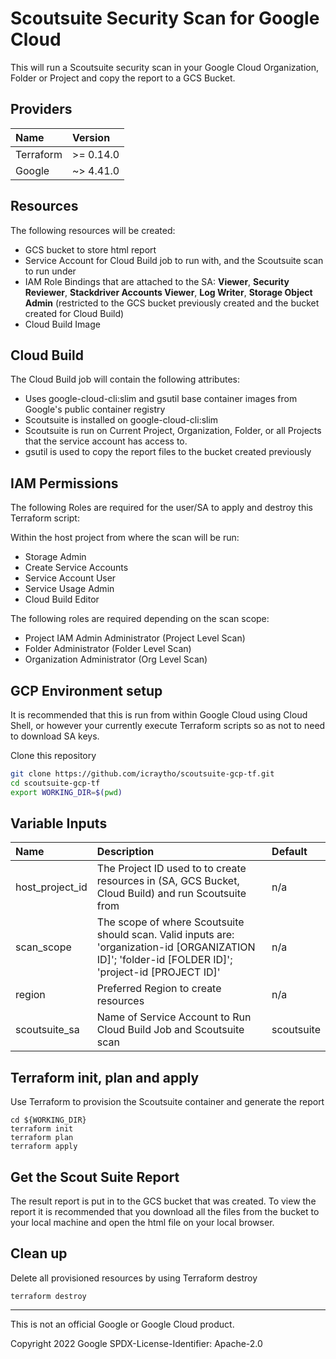 # Scoutsuite Security Scan for Google Cloud

This will run a Scoutsuite security scan in your Google Cloud Organization, Folder or Project and copy the report to a GCS Bucket.

## Providers

| Name | Version  |
|:----------|:----------|
| Terraform    | >= 0.14.0    |
| Google    | ~> 4.41.0    |


## Resources

The following resources will be created:

- GCS bucket to store html report
- Service Account for Cloud Build job to run with, and the Scoutsuite scan to run under
- IAM Role Bindings that are attached to the SA: **Viewer**, **Security Reviewer**, **Stackdriver Accounts Viewer**, **Log Writer**, **Storage Object Admin** (restricted to the GCS bucket previously created and the bucket created for Cloud Build)
- Cloud Build Image


## Cloud Build

The Cloud Build job will contain the following attributes:

- Uses google-cloud-cli:slim and gsutil base container images from Google's public container registry
- Scoutsuite is installed on google-cloud-cli:slim
- Scoutsuite is run on Current Project, Organization, Folder, or all Projects that the service account has access to. 
- gsutil is used to copy the report files to the bucket created previously

 
## IAM Permissions

The following Roles are required for the user/SA to apply and destroy this Terraform script:

Within the host project from where the scan will be run:

- Storage Admin
- Create Service Accounts
- Service Account User
- Service Usage Admin
- Cloud Build Editor

The following roles are required depending on the scan scope:
- Project IAM Admin Administrator (Project Level Scan)
- Folder Administrator (Folder Level Scan)
- Organization Administrator (Org Level Scan)


## GCP Environment setup

It is recommended that this is run from within Google Cloud using Cloud Shell, or however your currently execute Terraform scripts so as not to need to download SA keys.

Clone this repository

```sh
git clone https://github.com/icraytho/scoutsuite-gcp-tf.git
cd scoutsuite-gcp-tf
export WORKING_DIR=$(pwd)
```


## Variable Inputs

| Name | Description | Default  |
|:----------|:----------|:----------|
| host_project_id   | The Project ID used to to create resources in (SA, GCS Bucket, Cloud Build) and run Scoutsuite from    | n/a    |
| scan_scope    | The scope of where Scoutsuite should scan. Valid inputs are: 'organization-id [ORGANIZATION ID]'; 'folder-id [FOLDER ID]'; 'project-id [PROJECT ID]'  | n/a    |
| region    | Preferred Region to create resources    | n/a   |
| scoutsuite_sa    | Name of Service Account to Run Cloud Build Job and Scoutsuite scan    | scoutsuite    |


## Terraform init, plan and apply

Use Terraform to provision the Scoutsuite container and generate the report

```
cd ${WORKING_DIR}
terraform init
terraform plan
terraform apply
```

## Get the Scout Suite Report

The result report is put in to the GCS bucket that was created. To view the report it is recommended that you download all the files from the bucket to your local machine and open the html file on your local browser.

## Clean up

Delete all provisioned resources by using Terraform destroy

```
terraform destroy
```

-------

This is not an official Google or Google Cloud product.

Copyright 2022 Google
SPDX-License-Identifier: Apache-2.0
